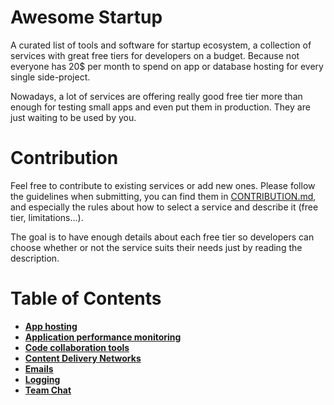 # Awesome Startup
A curated list of tools and software for startup ecosystem, a collection of services with great free tiers for developers on a budget. Because not everyone has 20$ per month to spend on app or database hosting for every single side-project.

Nowadays, a lot of services are offering really good free tier more than enough for testing small apps and even put them in production. They are just waiting to be used by you.

# Contribution

Feel free to contribute to existing services or add new ones. Please follow the guidelines when submitting, you can find them in [CONTRIBUTION.md](CONTRIBUTION.md), and especially the rules about how to select a service and describe it (free tier, limitations...).

The goal is to have enough details about each free tier so developers can choose whether or not the service suits their needs just by reading the description.

# Table of Contents
- [**App hosting**](resources/app-hosting.md)
- [**Application performance monitoring**](resources/application-performance-monitoring.md)
- [**Code collaboration tools**](resources/code-collaboration-tools.md)
- [**Content Delivery Networks**](resources/content-delivery-networks.md)
- [**Emails**](resources/transactional-emails.md)
- [**Logging**](resources/logging.md)
- [**Team Chat**](resources/team-chat.md)
